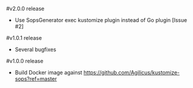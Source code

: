 #v2.0.0 release

* Use SopsGenerator exec kustomize plugin instead of Go plugin [Issue #2]

#v1.0.1 release

* Several bugfixes

#v1.0.0 release
* Build Docker image against https://github.com/Agilicus/kustomize-sops?ref=master 
